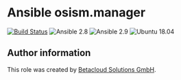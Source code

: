# Ansible osism.manager

[![Build Status](https://travis-ci.org/osism/ansible-manager.svg?branch=master)](https://travis-ci.org/osism/ansible-manager)
![Ansible 2.8](https://img.shields.io/badge/Ansible-2.8-green.png?style=flat)
![Ansible 2.9](https://img.shields.io/badge/Ansible-2.9-green.png?style=flat)
![Ubuntu 18.04](https://img.shields.io/badge/Ubuntu-18.04-orange.png?style=flat)

Author information
------------------

This role was created by [Betacloud Solutions GmbH](https://www.betacloud-solutions.de).
